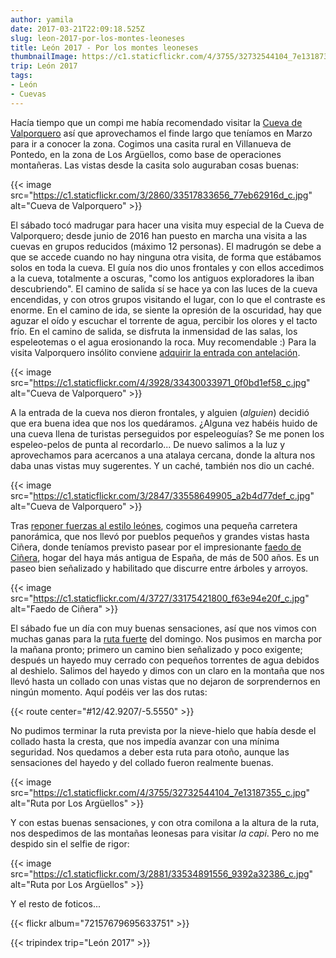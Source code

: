 ```yaml
---
author: yamila
date: 2017-03-21T22:09:18.525Z
slug: leon-2017-por-los-montes-leoneses
title: León 2017 - Por los montes leoneses
thumbnailImage: https://c1.staticflickr.com/4/3755/32732544104_7e13187355_c.jpg
trip: León 2017
tags:
- León
- Cuevas
---
```


Hacía tiempo que un compi me había recomendado visitar la <a href="https://www.google.es/search?q=cueva+de+valporquero&client=firefox-b-ab&source=lnms&tbm=isch&sa=X&ved=0ahUKEwjXztXWvujSAhUkDMAKHaObCk0Q_AUICSgC&biw=1918&bih=992" target="_new">Cueva de Valporquero</a> así que aprovechamos el finde largo que teníamos en Marzo para ir a conocer la zona. Cogimos una casita rural en Villanueva de Pontedo, en la zona de Los Argüellos, como base de operaciones montañeras. Las vistas desde la casita solo auguraban cosas buenas:

{{< image src="https://c1.staticflickr.com/3/2860/33517833656_77eb62916d_c.jpg" alt="Cueva de Valporquero" >}}

El sábado tocó madrugar para hacer una visita muy especial de la Cueva de Valporquero; desde junio de 2016 han puesto en marcha una visita a las cuevas en grupos reducidos (máximo 12 personas). El madrugón se debe a que se accede cuando no hay ninguna otra visita, de forma que estábamos solos en toda la cueva. El guía nos dio unos frontales y con ellos accedimos a la cueva, totalmente a oscuras, "como los antiguos exploradores la iban descubriendo". El camino de salida sí se hace ya con las luces de la cueva encendidas, y con otros grupos visitando el lugar, con lo que el contraste es enorme.
En el camino de ida, se siente la opresión de la oscuridad, hay que aguzar el oído y escuchar el torrente de agua, percibir los olores y el tacto frío. En el camino de salida, se disfruta la inmensidad de las salas, los espeleotemas o el agua erosionando la roca. Muy recomendable :) Para la visita Valporquero insólito conviene <a href="https://www.dipuleon.es/frontdipuleon/bookingsScheduling.do?action=viewCategory&id=1344263&postAction=showCalendar" target="_new">adquirir la entrada con antelación</a>.

{{< image src="https://c1.staticflickr.com/4/3928/33430033971_0f0bd1ef58_c.jpg" alt="Cueva de Valporquero" >}}

A la entrada de la cueva nos dieron frontales, y alguien (<em>alguien</em>) decidió que era buena idea que nos los quedáramos. ¿Alguna vez habéis huido de una cueva llena de turistas perseguidos por espeleoguías? Se me ponen los espeleo-pelos de punta al recordarlo... De nuevo salimos a la luz y aprovechamos para acercanos a una atalaya cercana, donde la altura nos daba unas vistas muy sugerentes. Y un caché, también nos dio un caché.

{{< image src="https://c1.staticflickr.com/3/2847/33558649905_a2b4d77def_c.jpg" alt="Cueva de Valporquero" >}}

Tras <a href="http://restaurantelasrocasvegacervera.com/" target="_new">reponer fuerzas al estilo leónes</a>, cogimos una pequeña carretera panorámica, que nos llevó por pueblos pequeños y grandes vistas hasta Ciñera, donde teníamos previsto pasear por el impresionante <a href="https://www.google.es/search?q=faedo+de+ci%C3%B1era&client=firefox-b-ab&source=lnms&tbm=isch&sa=X&ved=0ahUKEwjo8NnIxejSAhVJKMAKHbbjBmkQ_AUICSgC&biw=1918&bih=992" target="_new">faedo de Ciñera</a>, hogar del haya más antigua de España, de más de 500 años. Es un paseo bien señalizado y habilitado que discurre entre árboles y arroyos.

{{< image src="https://c1.staticflickr.com/4/3727/33175421800_f63e94e20f_c.jpg" alt="Faedo de Ciñera" >}}

El sábado fue un día con muy buenas sensaciones, así que nos vimos con muchas ganas para la <a href="https://www.wikiloc.com/wikiloc/view.do?id=5608462" target="_new">ruta fuerte</a> del domingo. Nos pusimos en marcha por la mañana pronto; primero un camino bien señalizado y poco exigente; después un hayedo muy cerrado con pequeños torrentes de agua debidos al deshielo. Salimos del hayedo y dimos con un claro en la montaña que nos llevó hasta un collado con unas vistas que no dejaron de sorprendernos en ningún momento. Aquí podéis ver las dos rutas:

{{< route center="#12/42.9207/-5.5550" >}}

No pudimos terminar la ruta prevista por la nieve-hielo que había desde el collado hasta la cresta, que nos impedía avanzar con una mínima seguridad. Nos quedamos a deber esta ruta para otoño, aunque las sensaciones del hayedo y del collado fueron realmente buenas.

{{< image src="https://c1.staticflickr.com/4/3755/32732544104_7e13187355_c.jpg" alt="Ruta por Los Argüellos" >}}

Y con estas buenas sensaciones, y con otra comilona a la altura de la ruta, nos despedimos de las montañas leonesas para visitar <em>la capi</em>. Pero no me despido sin el selfie de rigor:

{{< image src="https://c1.staticflickr.com/3/2881/33534891556_9392a32386_c.jpg" alt="Ruta por Los Argüellos" >}}

Y el resto de foticos...

{{< flickr album="72157679695633751" >}}

{{< tripindex trip="León 2017" >}}
